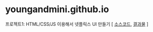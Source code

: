 # youngandmini.github.io


프로젝트1: HTML/CSS/JS 이용해서 넷플릭스 UI 만들기 [ [소스코드](https://github.com/youngandmini/Netflix_html_css), [결과물](https://youngandmini.github.io/Netflix_html_css/) ]
